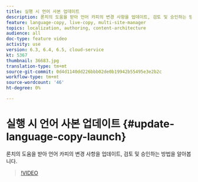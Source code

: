 ```yaml
---
title: 실행 시 언어 사본 업데이트
description: 론치의 도움을 받아 언어 카피의 변경 사항을 업데이트, 검토 및 승인하는 방법을 알아봅니다.
feature: language-copy, live-copy, multi-site-manager
topics: localization, authoring, content-architecture
audience: all
doc-type: feature video
activity: use
version: 6.3, 6.4, 6.5, cloud-service
kt: 5367
thumbnail: 36683.jpg
translation-type: tm+mt
source-git-commit: 0d4d1140dd226bbb02de0b19942b55495e3e2b2c
workflow-type: tm+mt
source-wordcount: '46'
ht-degree: 0%

---
```



# 실행 시 언어 사본 업데이트 {#update-language-copy-launch}

론치의 도움을 받아 언어 카피의 변경 사항을 업데이트, 검토 및 승인하는 방법을 알아봅니다.

>[!VIDEO](https://video.tv.adobe.com/v/36683?quality=12&learn=on)
